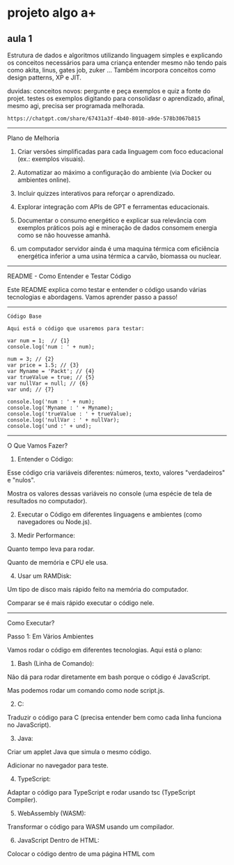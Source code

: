 # projeto algo a+

## aula 1

Estrutura de dados e algoritmos utilizando linguagem simples e explicando os conceitos necessários para uma criança entender mesmo não tendo pais como akita, linus, gates job, zuker ...
Também incorpora conceitos como design patterns, XP e JIT.

duvidas: conceitos novos: pergunte e peça exemplos e quiz a fonte do projet.
testes os exemplos digitando para consolidasr o aprendizado, afinal, mesmo agi, precisa ser programada melhorada.

    https://chatgpt.com/share/67431a3f-4b40-8010-a9de-578b3067b815


---

Plano de Melhoria

1. Criar versões simplificadas para cada linguagem com foco educacional (ex.: exemplos visuais).


2. Automatizar ao máximo a configuração do ambiente (via Docker ou ambientes online).


3. Incluir quizzes interativos para reforçar o aprendizado.


4. Explorar integração com APIs de GPT e ferramentas educacionais.


5. Documentar o consumo energético e explicar sua relevância com exemplos práticos pois agi e mineração de dados consomem energia como se não houvesse amanhã.
6. um computador servidor ainda é uma maquina térmica com eficiência energética inferior a uma usina térmica a carvão, biomassa ou nuclear.


---

README - Como Entender e Testar Código

Este README explica como testar e entender o código usando várias tecnologias e abordagens. Vamos aprender passo a passo!


---

    Código Base
    
    Aqui está o código que usaremos para testar:
    
    var num = 1;  // {1}
    console.log('num : ' + num);
    
    num = 3; // {2}
    var price = 1.5; // {3}
    var Myname = 'Packt'; // {4}
    var trueValue = true; // {5}
    var nullVar = null; // {6}
    var und; // {7}
    
    console.log('num : ' + num);
    console.log('Myname : ' + Myname);
    console.log('trueValue : ' + trueValue);
    console.log('nullVar : ' + nullVar);
    console.log('und :' + und);
    

---

O Que Vamos Fazer?

1. Entender o Código:

Esse código cria variáveis diferentes: números, texto, valores "verdadeiros" e "nulos".

Mostra os valores dessas variáveis no console (uma espécie de tela de resultados no computador).



2. Executar o Código em diferentes linguagens e ambientes (como navegadores ou Node.js).


3. Medir Performance:

Quanto tempo leva para rodar.

Quanto de memória e CPU ele usa.



4. Usar um RAMDisk:

Um tipo de disco mais rápido feito na memória do computador.

Comparar se é mais rápido executar o código nele.





---

Como Executar?

Passo 1: Em Vários Ambientes

Vamos rodar o código em diferentes tecnologias. Aqui está o plano:

1. Bash (Linha de Comando):

Não dá para rodar diretamente em bash porque o código é JavaScript.

Mas podemos rodar um comando como node script.js.


2. C:

Traduzir o código para C (precisa entender bem como cada linha funciona no JavaScript).


3. Java:

Criar um applet Java que simula o mesmo código.

Adicionar no navegador para teste.


4. TypeScript:

Adaptar o código para TypeScript e rodar usando tsc (TypeScript Compiler).


5. WebAssembly (WASM):

Transformar o código para WASM usando um compilador.


6. JavaScript Dentro de HTML:

Colocar o código dentro de uma página HTML com <script> e abrir no navegador.


7. Node.js:

Criar um arquivo script.js e executar com node script.js.


8. Rodar no Navegador Como URL:

Criar uma URL com o código e abrir no navegador.



---

Medir Tempo e Recursos

1. Node.js:

Medir:

Tempo de execução.

Consumo de memória e CPU.




2. Navegador (Chrome no Android):

Medir o mesmo que acima.



3. Java Applet no Navegador:

Medir o mesmo que acima.



4. JVM (Java Virtual Machine):

Rodar e medir tempo, memória e CPU.





---

RAMDisk

1. Criar um RAMDisk de 100 MB:

No Linux, use:

    sudo mount -t tmpfs -o size=100M tmpfs /mnt/ramdisk

Torne permanente adicionando no arquivo /etc/fstab:

    tmpfs /mnt/ramdisk tmpfs size=100M 0 0



2. Crie uma pasta variaveis no RAMDisk:

Mova o código e documentos para /mnt/ramdisk/variaveis.


3. Execute o código no RAMDisk e compare:

Tempo de execução.

Memória usada.

CPU consumida.


---

O Que É Máquina Virtual?

Uma máquina virtual é um ambiente que simula um computador dentro de outro. Por exemplo:

JVM (Java Virtual Machine) roda programas Java.

Node.js roda JavaScript fora de navegadores.


RAMDisk pode ser usado para simular memórias rápidas e testar performance.


---

# aula 2

README - Aprenda, Teste e Execute Código Fácilmente! 🚀

Este documento ensina como rodar um código simples em diferentes tecnologias, medir performance e até criar um disco de memória (RAMDisk) para acelerar testes. Ele segue boas práticas de programação e documentação para facilitar seu aprendizado! 😄


---

        Estrutura do Projeto 📂
        
        📦 algo
        ├── 📁 docs          # Documentação do projeto
        ├── 📁 src           # Código-fonte principal
        │   ├── script.js    # Código base em JavaScript
        │   ├── script.c     # Código traduzido para C
        │   ├── script.java  # Código traduzido para Java
        │   ├── script.ts    # Código traduzido para TypeScript
        │   ├── script.html  # Código rodando em HTML
        │   └── script.wasm  # Código convertido para WebAssembly
        ├── 📁 tests         # Scripts de testes automáticos
        ├── 📁 logs          # Logs de execução e status
        └── README.md        # Este arquivo explicativo


---

Código Base 💻

Este código mostra como criar variáveis e exibir seus valores no console. Vamos usá-lo como referência para testar em várias linguagens e ambientes.

/**
         * script.js
         * Nome: Script Base
         * Versão: 1.0.0
         * Responsabilidade: Demonstrar criação e exibição de variáveis em JavaScript
         * Autor: scoobiii
         * Product Owner: GPT AGI
         * Stack: Full Stack DevOps
         */
        
        var num = 1;  // Número inicial
        console.log('num : ' + num);
        
        num = 3;  // Alterando o valor
        var price = 1.5;  // Preço decimal
        var Myname = 'Packt';  // Texto
        var trueValue = true;  // Booleano
        var nullVar = null;  // Valor nulo
        var und;  // Indefinido
        
        console.log('num : ' + num);
        console.log('Myname : ' + Myname);
        console.log('trueValue : ' + trueValue);
        console.log('nullVar : ' + nullVar);
        console.log('und : ' + und);


---

O Que Vamos Fazer? 🧠

1. Entender o Código:

O código acima demonstra diferentes tipos de variáveis e como exibi-las no console.



2. Executar em Diversos Ambientes:

Bash, C, Java, TypeScript, WebAssembly, Node.js, Navegadores.



3. Medir Performance:

Tempo de execução, uso de memória e CPU.



4. Testar com RAMDisk:

Comparar execução no disco comum e na memória RAM para entender ganhos de performance.





---

Como Executar? ⚙️

Passo 1: Traduzir Código Para Outras Linguagens

Os arquivos traduzidos estão no diretório src/. Cada um tem comentários explicando o funcionamento.

JavaScript: Execute no navegador ou Node.js.

C: Compile com gcc script.c -o script e rode ./script.

Java: Compile com javac script.java e rode java Script.

TypeScript: Compile com tsc script.ts e rode o JavaScript gerado.

WebAssembly: Use um compilador como Emscripten.


Passo 2: Medir Performance

Execute scripts em tests/ que medem tempo de execução e consumo de recursos:

1. Node.js:

node tests/measure-performance.js script.js


2. Navegador: Abra src/script.html e veja os logs no console do DevTools.


3. Java Applet ou JVM: Rode o código na JVM ou como applet em navegadores.




---

RAMDisk ⚡

Crie um disco virtual na RAM para acelerar os testes.

1. Criar RAMDisk:

        sudo mount -t tmpfs -o size=100M tmpfs /mnt/ramdisk


2. Mover Código e Logs:
        
        cp -r algo /mnt/ramdisk
        cd /mnt/ramdisk/algo


3. Executar no RAMDisk: Compare tempo e consumo de recursos com a execução tradicional.




---

Automatizando Instalação e Testes 🤖

Script de Instalação

Adicione um script install.sh para instalar dependências e configurar o ambiente:
        
        #!/bin/bash
        
        echo "🔧 Instalando dependências..."
        npm install && echo "Node.js ✅"
        gcc --version && echo "GCC ✅"
        javac -version && echo "Java Compiler ✅"
        echo "📦 Instalação concluída!"

Automatizar Testes

Crie um script run-tests.sh para rodar testes em todos os ambientes:
        
        #!/bin/bash
        
        echo "🚀 Iniciando testes..."
        node tests/measure-performance.js src/script.js
        gcc src/script.c -o script && ./script
        javac src/script.java && java Script
        echo "✅ Testes concluídos!"


---

Enriqueça com Logs 📋

Cada execução gera logs no diretório logs/. Use este padrão de logging:
    
    [2024-11-24 10:00:00] Node.js - Tempo: 50ms, Memória: 10MB
    [2024-11-24 10:01:00] C - Tempo: 30ms, Memória: 8MB


---

Subir para o GitHub 📤

1. Clone o repositório:
    
        git clone https://github.com/scoobiii/algo.git


2. Adicione os arquivos:
    
        git add .
        git commit -m "Adiciona código e automação"
        git push origin main



proximos passos: 
medir consumo de energia
leed selo devop
adicionar deep models e mineradores
duvidas: gerar uma explicacae quiz e exemplos ao gpt gemini sapiens chat e referencia a documentação e livros

---

Boa Programação! ✨

Com este projeto, você aprende a usar diferentes tecnologias, medir performance e aplicar boas práticas de desenvolvimento. Explore o código e divirta-se! 😄

